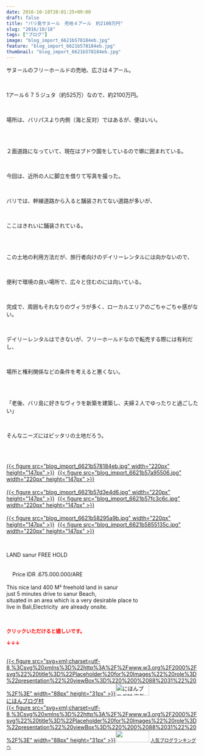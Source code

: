 ```yaml
---
date: 2016-10-18T20:01:25+09:00
draft: false
title: "バリ島サヌール　売地４アール　約2100万円"
slug: "2016/10/18"
tags: ["ブログ"]
image: "blog_import_6621b578184eb.jpg"
feature: "blog_import_6621b578184eb.jpg"
thumbnail: "blog_import_6621b578184eb.jpg"
---
```

<p>サヌールのフリーホールドの売地、広さは４アール。</p><br/><p>1アール６７５ジュタ（約525万）なので、約2100万円。</p><br/><p>場所は、バリパスより内側（海と反対）ではあるが、便はいい。</p><br/><br/><p>２面道路になっていて、現在はブドウ園をしているので塀に囲まれている。</p><br/><p>今回は、近所の人に脚立を借りて写真を撮った。</p><br/><p>バリでは、幹線道路から入ると舗装されてない道路が多いが、</p><br/><p>ここはきれいに舗装されている。</p><br/><br/><p>この土地の利用方法だが、旅行者向けのデイリーレンタルには向かないので、</p><br/><p>便利で環境の良い場所で、広々と住むのには向いている。</p><br/><p>完成で、周囲もそれなりのヴィラが多く、ローカルエリアのごちゃごちゃ感がない。</p><br/><p>デイリーレンタルはできないが、フリーホールドなので転売する際には有利だし、</p><br/><p>場所と権利関係などの条件を考えると悪くない。</p><br/><br/><p>「老後、バリ島に好きなヴィラを新築を建築し、夫婦２人でゆったりと過ごしたい」</p><br/><p>そんなニーズにはピッタリの土地だろう。</p><br/><p><br/><a href="blog_import_6621b5794f65d.jpg">{{< figure src="blog_import_6621b578184eb.jpg" width="220px" height="147px" >}}</a>  <a href="blog_import_6621b57bede67.jpg">{{< figure src="blog_import_6621b57a95506.jpg" width="220px" height="147px" >}}</a> <br/><br/><a href="blog_import_6621b57e74d58.jpg">{{< figure src="blog_import_6621b57d3e4d6.jpg" width="220px" height="147px" >}}</a>  <a href="blog_import_6621b5810a9a1.jpg">{{< figure src="blog_import_6621b57fc3c6c.jpg" width="220px" height="147px" >}}</a> <br/><br/><a href="blog_import_6621b583cb18b.jpg">{{< figure src="blog_import_6621b58295a9b.jpg" width="220px" height="147px" >}}</a>  <a href="blog_import_6621b5868cedb.jpg">{{< figure src="blog_import_6621b5855135c.jpg" width="220px" height="147px" >}}</a> <br/></p><p><br/></p><p>LAND sanur FREE HOLD         <br/>        <br/>        <br/>    Price IDR .675.000.000/ARE   <br/>   <br/>This nice land 400 M² freehold land in sanur   <br/>just 5 minutes drive to sanur Beach,   <br/>situated in an area which is a very desirable place to   <br/>live in Bali,Electricity  are already onsite.   <br/></p><br/><p><font color="#ff0000" size="2"><strong>クリックいただけると嬉しいです。<br/></strong></font></p><p><font color="#ff0000" size="2"><strong>↓↓↓</strong></font></p><p><br/><a href="ranking.html?p_cid=01260127" target="_blank">{{< figure src="svg+xml;charset=utf-8,%3Csvg%20xmlns%3D%22http%3A%2F%2Fwww.w3.org%2F2000%2Fsvg%22%20title%3D%22Placeholder%20for%20Images%22%20role%3D%22presentation%22%20viewBox%3D%220%200%2088%2031%22%20%2F%3E" width="88px" height="31px" >}}<noscript><img border="0" alt="にほんブログ村 海外生活ブログ バリ島情報へ" src="https://img-proxy.blog-video.jp/images?url=http%3A%2F%2Foverseas.blogmura.com%2Fbali%2Fimg%2Fbali88_31.gif" width="88" height="31"></noscript></a><br/><a href="ranking.html?p_cid=01260127" target="_blank">にほんブログ村</a> <br/><a title="人気ブログランキングへ" href="link.php?1804582">{{< figure src="svg+xml;charset=utf-8,%3Csvg%20xmlns%3D%22http%3A%2F%2Fwww.w3.org%2F2000%2Fsvg%22%20title%3D%22Placeholder%20for%20Images%22%20role%3D%22presentation%22%20viewBox%3D%220%200%2088%2031%22%20%2F%3E" width="88px" height="31px" >}}<noscript><img border="0" src="https://blog.with2.net/img/banner/banner_22.gif" width="88" height="31"></noscript></a> <a style="FONT-SIZE: 12px" href="link.php?1804582">人気ブログランキングへ</a> </p>

